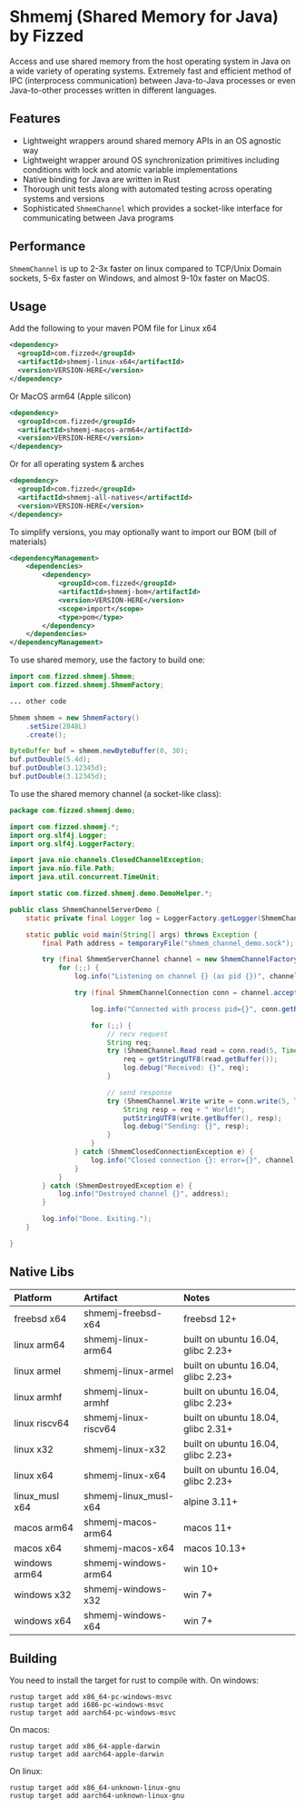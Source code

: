 # Shmemj (Shared Memory for Java) by Fizzed

Access and use shared memory from the host operating system in Java on a wide variety of operating systems. Extremely
fast and efficient method of IPC (interprocess communication) between Java-to-Java processes or even Java-to-other 
processes written in different languages.

## Features

 - Lightweight wrappers around shared memory APIs in an OS agnostic way
 - Lightweight wrapper around OS synchronization primitives including conditions with lock and atomic variable implementations
 - Native binding for Java are written in Rust
 - Thorough unit tests along with automated testing across operating systems and versions
 - Sophisticated ```ShmemChannel``` which provides a socket-like interface for communicating between Java programs

## Performance

```ShmemChannel``` is up to 2-3x faster on linux compared to TCP/Unix Domain sockets, 5-6x faster on Windows, and
almost 9-10x faster on MacOS.

## Usage

Add the following to your maven POM file for Linux x64

```xml
<dependency>
  <groupId>com.fizzed</groupId>
  <artifactId>shmemj-linux-x64</artifactId>
  <version>VERSION-HERE</version>
</dependency>
```

Or MacOS arm64 (Apple silicon)

```xml
<dependency>
  <groupId>com.fizzed</groupId>
  <artifactId>shmemj-macos-arm64</artifactId>
  <version>VERSION-HERE</version>
</dependency>
```

Or for all operating system & arches

```xml
<dependency>
  <groupId>com.fizzed</groupId>
  <artifactId>shmemj-all-natives</artifactId>
  <version>VERSION-HERE</version>
</dependency>
```

To simplify versions, you may optionally want to import our BOM (bill of materials)

```xml
<dependencyManagement>
    <dependencies>
        <dependency>
            <groupId>com.fizzed</groupId>
            <artifactId>shmemj-bom</artifactId>
            <version>VERSION-HERE</version>
            <scope>import</scope>
            <type>pom</type>
        </dependency>
    </dependencies>
</dependencyManagement>
```

To use shared memory, use the factory to build one:

```java
import com.fizzed.shmemj.Shmem;
import com.fizzed.shmemj.ShmemFactory;

... other code

Shmem shmem = new ShmemFactory()
    .setSize(2048L)
    .create();

ByteBuffer buf = shmem.newByteBuffer(0, 30);
buf.putDouble(5.4d);
buf.putDouble(3.12345d);
buf.putDouble(3.12345d);
```

To use the shared memory channel (a socket-like class):

```java
package com.fizzed.shmemj.demo;

import com.fizzed.shmemj.*;
import org.slf4j.Logger;
import org.slf4j.LoggerFactory;

import java.nio.channels.ClosedChannelException;
import java.nio.file.Path;
import java.util.concurrent.TimeUnit;

import static com.fizzed.shmemj.demo.DemoHelper.*;

public class ShmemChannelServerDemo {
    static private final Logger log = LoggerFactory.getLogger(ShmemChannelServerDemo.class);

    static public void main(String[] args) throws Exception {
        final Path address = temporaryFile("shmem_channel_demo.sock");

        try (final ShmemServerChannel channel = new ShmemChannelFactory().setSize(4096L).setAddress(address).setSpinLocks(true).createServerChannel()) {
            for (;;) {
                log.info("Listening on channel {} (as pid {})", channel.getAddress(), ProcessProvider.DEFAULT.getCurrentPid());

                try (final ShmemChannelConnection conn = channel.accept(120, TimeUnit.SECONDS)) {

                    log.info("Connected with process pid={}", conn.getRemotePid());

                    for (;;) {
                        // recv request
                        String req;
                        try (ShmemChannel.Read read = conn.read(5, TimeUnit.SECONDS)) {
                            req = getStringUTF8(read.getBuffer());
                            log.debug("Received: {}", req);
                        }

                        // send response
                        try (ShmemChannel.Write write = conn.write(5, TimeUnit.SECONDS)) {
                            String resp = req + " World!";
                            putStringUTF8(write.getBuffer(), resp);
                            log.debug("Sending: {}", resp);
                        }
                    }
                } catch (ShmemClosedConnectionException e) {
                    log.info("Closed connection {}: error={}", channel.getAddress(), e.getMessage());
                }
            }
        } catch (ShmemDestroyedException e) {
            log.info("Destroyed channel {}", address);
        }

        log.info("Done. Exiting.");
    }

}
```

## Native Libs

| Platform | Artifact | Notes |
| :--------------- | :----------- | :---- |
| freebsd x64 | shmemj-freebsd-x64 | freebsd 12+ |
| linux arm64 | shmemj-linux-arm64 | built on ubuntu 16.04, glibc 2.23+ |
| linux armel | shmemj-linux-armel | built on ubuntu 16.04, glibc 2.23+ |
| linux armhf | shmemj-linux-armhf | built on ubuntu 16.04, glibc 2.23+ |
| linux riscv64 | shmemj-linux-riscv64 | built on ubuntu 18.04, glibc 2.31+ |
| linux x32 | shmemj-linux-x32 | built on ubuntu 16.04, glibc 2.23+ |
| linux x64 | shmemj-linux-x64 | built on ubuntu 16.04, glibc 2.23+ |
| linux_musl x64 | shmemj-linux_musl-x64 | alpine 3.11+ |
| macos arm64 | shmemj-macos-arm64 | macos 11+ |
| macos x64 | shmemj-macos-x64 | macos 10.13+ |
| windows arm64 | shmemj-windows-arm64 | win 10+ |
| windows x32 | shmemj-windows-x32 | win 7+ |
| windows x64 | shmemj-windows-x64 | win 7+ |

## Building

You need to install the target for rust to compile with.  On windows:

    rustup target add x86_64-pc-windows-msvc
    rustup target add i686-pc-windows-msvc
    rustup target add aarch64-pc-windows-msvc

On macos:

    rustup target add x86_64-apple-darwin
    rustup target add aarch64-apple-darwin

On linux:

    rustup target add x86_64-unknown-linux-gnu
    rustup target add aarch64-unknown-linux-gnu